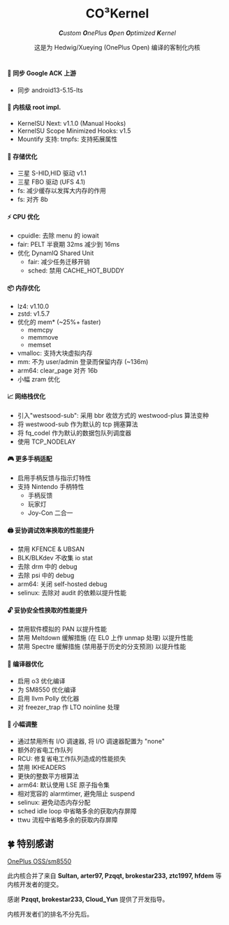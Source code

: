<div align = center>
<h1>CO³Kernel</h1>

***C**ustom **O**nePlus **O**pen **O**ptimized **K**ernel*

这是为 Hedwig/Xueying (OnePlus Open) 编译的客制化内核
<h1></h1>
</div>

#### 🚀 同步 Google ACK 上游
- 同步 android13-5.15-lts

#### 👾 内核级 root impl. 
- KernelSU Next: v1.1.0 (Manual Hooks)
- KernelSU Scope Minimized Hooks: v1.5
- Mountify 支持: tmpfs: 支持拓展属性

#### 📀 存储优化
- 三星 S-HID,HID 驱动 v1.1
- 三星 FBO 驱动 (UFS 4.1)
- fs: 减少缓存以发挥大内存的作用
- fs: 对齐 8b

#### ⚡ CPU 优化
- cpuidle: 去除 menu 的 iowait
- fair: PELT 半衰期 32ms 减少到 16ms
- 优化 DynamIQ Shared Unit
  - fair: 减少任务迁移开销
  - sched: 禁用 CACHE_HOT_BUDDY

#### 📦 内存优化
- lz4: v1.10.0
- zstd: v1.5.7
- 优化的 mem* (~25%+ faster)
  - memcpy
  - memmove
  - memset
- vmalloc: 支持大块虚拟内存
- mm: 不为 user/admin 登录而保留内存 (~136m)
- arm64: clear_page 对齐 16b
- 小幅 zram 优化

#### 📈 网络栈优化
- 引入"westsood-sub": 采用 bbr 收敛方式的 westwood-plus 算法变种
- 将 westwood-sub 作为默认的 tcp 拥塞算法
- 将 fq_codel 作为默认的数据包队列调度器
- 使用 TCP_NODELAY

#### 🎮️ 更多手柄适配
- 启用手柄反馈与指示灯特性
- 支持 Nintendo 手柄特性
  - 手柄反馈
  - 玩家灯
  - Joy-Con 二合一

#### 🖨️ 妥协调试效率换取的性能提升
- 禁用 KFENCE & UBSAN
- BLK/BLKdev 不收集 io stat
- 去除 drm 中的 debug
- 去除 psi 中的 debug
- arm64: 关闭 self-hosted debug
- selinux: 去除对 audit 的依赖以提升性能

#### 🔓 妥协安全性换取的性能提升

- 禁用软件模拟的 PAN 以提升性能
- 禁用 Meltdown 缓解措施 (在 EL0 上作 unmap 处理) 以提升性能
- 禁用 Spectre 缓解措施 (禁用基于历史的分支预测) 以提升性能

#### 🦄 编译器优化
  - 启用 o3 优化编译
  - 为 SM8550 优化编译
  - 启用 llvm Polly 优化器
  - 对 freezer_trap 作 LTO noinline 处理

#### 🔨 小幅调整
- 通过禁用所有 I/O 调速器, 将 I/O 调速器配置为 "none"
- 额外的省电工作队列
- RCU: 修复省电工作队列造成的性能损失
- 禁用 IKHEADERS
- 更快的整数平方根算法
- arm64: 默认使用 LSE 原子指令集
- 相对宽容的 alarmtimer, 避免阻止 suspend
- selinux: 避免动态内存分配
- sched idle loop 中省略多余的获取内存屏障
- ttwu 流程中省略多余的获取内存屏障

## 🍀 特别感谢

[OnePlus OSS/sm8550](https://github.com/OnePlusOSS/android_kernel_common_oneplus_sm8550/tree/oneplus/sm8550_v_15.0.0_oneplus_open)

此内核合并了来自 **Sultan, arter97, Pzqqt, brokestar233, ztc1997, hfdem** 等内核开发者的提交。

感谢 **Pzqqt, brokestar233, Cloud_Yun** 提供了开发指导。

内核开发者们的排名不分先后。
